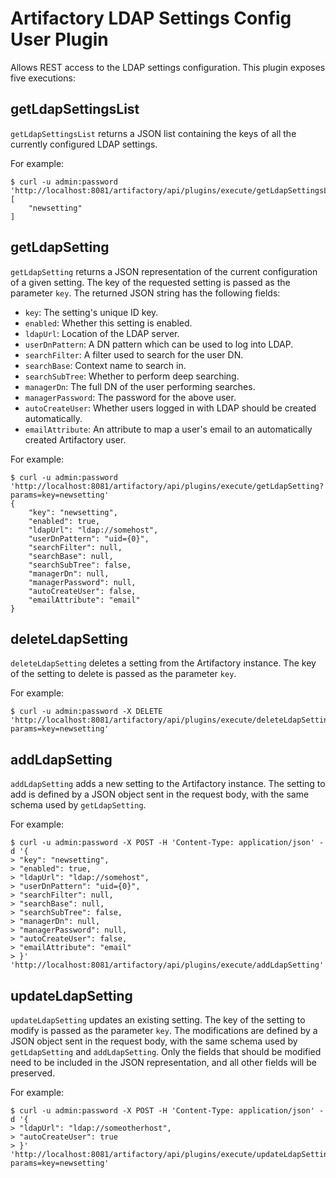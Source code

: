 Artifactory LDAP Settings Config User Plugin
============================================

Allows REST access to the LDAP settings configuration. This plugin exposes five
executions:

getLdapSettingsList
-------------------

`getLdapSettingsList` returns a JSON list containing the keys of all the
currently configured LDAP settings.

For example:

```
$ curl -u admin:password 'http://localhost:8081/artifactory/api/plugins/execute/getLdapSettingsList'
[
    "newsetting"
]
```

getLdapSetting
--------------

`getLdapSetting` returns a JSON representation of the current configuration of a
given setting. The key of the requested setting is passed as the parameter
`key`. The returned JSON string has the following fields:

- `key`: The setting's unique ID key.
- `enabled`: Whether this setting is enabled.
- `ldapUrl`: Location of the LDAP server.
- `userDnPattern`: A DN pattern which can be used to log into LDAP.
- `searchFilter`: A filter used to search for the user DN.
- `searchBase`: Context name to search in.
- `searchSubTree`: Whether to perform deep searching.
- `managerDn`: The full DN of the user performing searches.
- `managerPassword`: The password for the above user.
- `autoCreateUser`: Whether users logged in with LDAP should be created
  automatically.
- `emailAttribute`: An attribute to map a user's email to an automatically
  created Artifactory user.

For example:

```
$ curl -u admin:password 'http://localhost:8081/artifactory/api/plugins/execute/getLdapSetting?params=key=newsetting'
{
    "key": "newsetting",
    "enabled": true,
    "ldapUrl": "ldap://somehost",
    "userDnPattern": "uid={0}",
    "searchFilter": null,
    "searchBase": null,
    "searchSubTree": false,
    "managerDn": null,
    "managerPassword": null,
    "autoCreateUser": false,
    "emailAttribute": "email"
}
```

deleteLdapSetting
-----------------

`deleteLdapSetting` deletes a setting from the Artifactory instance. The key of
the setting to delete is passed as the parameter `key`.

For example:

```
$ curl -u admin:password -X DELETE 'http://localhost:8081/artifactory/api/plugins/execute/deleteLdapSetting?params=key=newsetting'
```

addLdapSetting
--------------

`addLdapSetting` adds a new setting to the Artifactory instance. The setting to
add is defined by a JSON object sent in the request body, with the same schema
used by `getLdapSetting`.

For example:

```
$ curl -u admin:password -X POST -H 'Content-Type: application/json' -d '{
> "key": "newsetting",
> "enabled": true,
> "ldapUrl": "ldap://somehost",
> "userDnPattern": "uid={0}",
> "searchFilter": null,
> "searchBase": null,
> "searchSubTree": false,
> "managerDn": null,
> "managerPassword": null,
> "autoCreateUser": false,
> "emailAttribute": "email"
> }' 'http://localhost:8081/artifactory/api/plugins/execute/addLdapSetting'
```

updateLdapSetting
-----------------

`updateLdapSetting` updates an existing setting. The key of the setting to
modify is passed as the parameter `key`. The modifications are defined by a JSON
object sent in the request body, with the same schema used by `getLdapSetting`
and `addLdapSetting`. Only the fields that should be modified need to be
included in the JSON representation, and all other fields will be preserved.

For example:

```
$ curl -u admin:password -X POST -H 'Content-Type: application/json' -d '{
> "ldapUrl": "ldap://someotherhost",
> "autoCreateUser": true
> }' 'http://localhost:8081/artifactory/api/plugins/execute/updateLdapSetting?params=key=newsetting'
```
